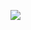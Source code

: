 
<!--- ![](https://raw.githubusercontent.com/KaitoKunTatsu/github-stats/master/generated/overview.svg#gh-dark-mode-only)
![](https://raw.githubusercontent.com/KaitoKunTatsu/github-stats/master/generated/overview.svg#gh-light-mode-only)
![](https://raw.githubusercontent.com/KaitoKunTatsu/github-stats/master/generated/languages.svg#gh-dark-mode-only)
//![](https://raw.githubusercontent.com/KaitoKunTatsu/github-stats/master/generated/languages.svg#gh-light-mode-only) -->


![](https://skillicons.dev/icons?i=androidstudio,idea,kotlin,py,java,css,html,js,github,git,linux,maven,mysql,spring,react)
